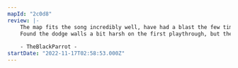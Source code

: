 ```yaml
---
mapId: "2c0d8"
review: |-
    The map fits the song incredibly well, have had a blast the few times I've played it now. Very fun map overall.
    Found the dodge walls a bit harsh on the first playthrough, but they don't feel nearly as harsh after that point. Kind of wish those few bombs towards the end didn't have chroma effects on them as well as it disables the bomb coloring tweak from Tweaks55 (I find the default bomb color way, way too dark), but that's a minor nitpicky thing.
    
    - TheBlackParrot -
startDate: "2022-11-17T02:58:53.000Z"
---
```

